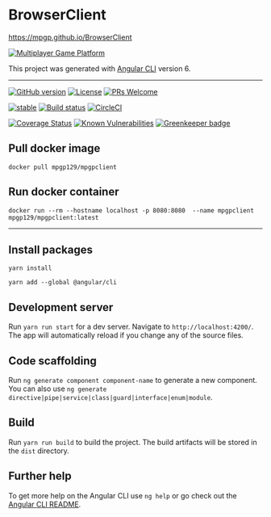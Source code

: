 # BrowserClient

https://mpgp.github.io/BrowserClient

[![Multiplayer Game Platform](https://sun9-4.userapi.com/c830309/v830309006/7e7bf/GO75bBP796g.jpg)](https://mpgp.github.io/BrowserClient)

This project was generated with [Angular CLI](https://github.com/angular/angular-cli) version 6.

---

[![GitHub version](https://badge.fury.io/gh/mpgp%2FBrowserClient.svg)](https://badge.fury.io/gh/mpgp%2FBrowserClient)
[![License](https://img.shields.io/badge/License-BSD%202--Clause-orange.svg)](LICENSE)
[![PRs Welcome](https://img.shields.io/badge/PRs-welcome-7fa706.svg?longCache=true)](.github/PULL_REQUEST_TEMPLATE.md)

[![stable](https://img.shields.io/badge/stability-stable-blue.svg?longCache=true)](https://github.com/Naereen/badges)
[![Build status](https://api.travis-ci.com/mpgp/BrowserClient.svg?branch=master)](https://api.travis-ci.com/mpgp/BrowserClient.svg?branch=master)
[![CircleCI](https://circleci.com/gh/mpgp/BrowserClient.svg?style=svg)](https://circleci.com/gh/mpgp/BrowserClient)

[![Coverage Status](https://coveralls.io/repos/github/mpgp/BrowserClient/badge.svg?branch=master)](https://coveralls.io/github/mpgp/BrowserClient?branch=master)
[![Known Vulnerabilities](https://snyk.io/test/github/mpgp/BrowserClient/badge.svg?targetFile=package.json)](https://snyk.io/test/github/mpgp/BrowserClient?targetFile=package.json) [![Greenkeeper badge](https://badges.greenkeeper.io/mpgp/BrowserClient.svg)](https://greenkeeper.io/)

## Pull docker image

`docker pull mpgp129/mpgpclient`

## Run docker container

`docker run --rm --hostname localhost -p 8080:8080  --name mpgpclient mpgp129/mpgpclient:latest`

---

## Install packages

`yarn install`

`yarn add --global @angular/cli`

## Development server

Run `yarn run start` for a dev server. Navigate to `http://localhost:4200/`. The app will automatically reload if you change any of the source files.

## Code scaffolding

Run `ng generate component component-name` to generate a new component. You can also use `ng generate directive|pipe|service|class|guard|interface|enum|module`.

## Build

Run `yarn run build` to build the project. The build artifacts will be stored in the `dist` directory.

## Further help

To get more help on the Angular CLI use `ng help` or go check out the [Angular CLI README](https://github.com/angular/angular-cli/blob/master/README.md).